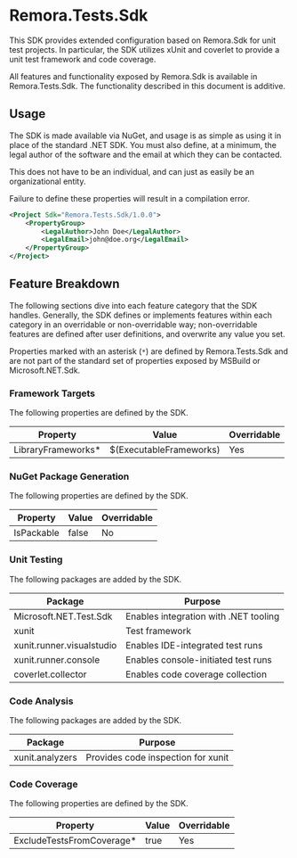 Remora.Tests.Sdk
==========

This SDK provides extended configuration based on Remora.Sdk for unit test 
projects. In particular, the SDK utilizes xUnit and coverlet to provide a unit
test framework and code coverage.

All features and functionality exposed by Remora.Sdk is available in 
Remora.Tests.Sdk. The functionality described in this document is additive.

## Usage
The SDK is made available via NuGet, and usage is as simple as using it in place
of the standard .NET SDK. You must also define, at a minimum, the legal author
of the software and the email at which they can be contacted.

This does not have to be an individual, and can just as easily be an
organizational entity.

Failure to define these properties will result in a compilation error.

```xml
<Project Sdk="Remora.Tests.Sdk/1.0.0">
    <PropertyGroup>
        <LegalAuthor>John Doe</LegalAuthor>
        <LegalEmail>john@doe.org</LegalEmail>
    </PropertyGroup>
</Project>
```

## Feature Breakdown
The following sections dive into each feature category that the SDK handles.
Generally, the SDK defines or implements features within each category in an
overridable or non-overridable way; non-overridable features are defined after
user definitions, and overwrite any value you set.

Properties marked with an asterisk (`*`) are defined by Remora.Tests.Sdk and are 
not part of the standard set of properties exposed by MSBuild or 
Microsoft.NET.Sdk.

### Framework Targets
The following properties are defined by the SDK.

| Property              | Value                   | Overridable |
|-----------------------|-------------------------|-------------|
| LibraryFrameworks*    | $(ExecutableFrameworks) | Yes         |

### NuGet Package Generation
The following properties are defined by the SDK.

| Property   | Value | Overridable |
|------------|-------|-------------|
 | IsPackable | false | No          |

### Unit Testing
The following packages are added by the SDK.

| Package                   | Purpose                               |
|---------------------------|---------------------------------------|
| Microsoft.NET.Test.Sdk    | Enables integration with .NET tooling |
| xunit                     | Test framework                        |
| xunit.runner.visualstudio | Enables IDE-integrated test runs      |
| xunit.runner.console      | Enables console-initiated test runs   |
| coverlet.collector        | Enables code coverage collection      |

### Code Analysis
The following packages are added by the SDK.

| Package         | Purpose                            |
|-----------------|------------------------------------|
| xunit.analyzers | Provides code inspection for xunit |

### Code Coverage
The following properties are defined by the SDK.

| Property                  | Value | Overridable |
|---------------------------|-------|-------------|
| ExcludeTestsFromCoverage* | true  | Yes         |
